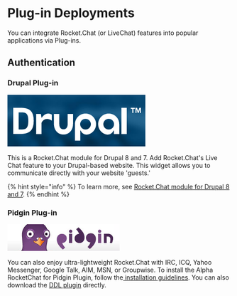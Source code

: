 # Plug-in Deployments

You can integrate Rocket.Chat (or LiveChat) features into popular applications via Plug-ins.

## Authentication

### Drupal Plug-in

[![](https://raw.githubusercontent.com/Sing-Li/bbug/master/images/drupal.png)](https://www.drupal.org/)

This is a Rocket.Chat module for Drupal 8 and 7. Add Rocket.Chat's Live Chat feature to your Drupal-based website. This widget allows you to communicate directly with your website 'guests.'

{% hint style="info" %}
To learn more, see  [Rocket.Chat module for Drupal 8 and 7](https://www.drupal.org/project/rocket\_chat).&#x20;
{% endhint %}

### Pidgin Plug-in

[![](https://raw.githubusercontent.com/Sing-Li/bbug/master/images/pidgin.png)](https://pidgin.im)

You can also enjoy ultra-lightweight Rocket.Chat with IRC, ICQ, Yahoo Messenger, Google Talk, AIM, MSN, or Groupwise. To install the Alpha RocketChat for Pidgin Plugin, follow the[ installation guidelines](https://github.com/EionRobb/purple-rocketchat#readme). You can also download the [DDL plugin](https://github.com/EionRobb/purple-rocketchat#readme) directly.
